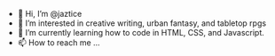- 👋 Hi, I’m @jaztice
- 👀 I’m interested in creative writing, urban fantasy, and tabletop rpgs
- 🌱 I’m currently learning how to code in HTML, CSS, and Javascript.
- 📫 How to reach me ...

<!---
jaztice/jaztice is a ✨ special ✨ repository because its `README.md` (this file) appears on your GitHub profile.
You can click the Preview link to take a look at your changes.
--->
